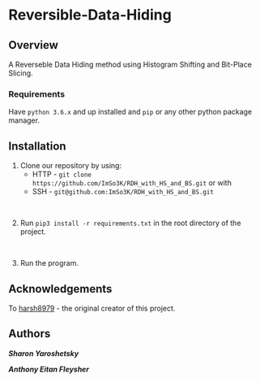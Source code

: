 # Reversible-Data-Hiding

## Overview
A Reverseble Data Hiding method using Histogram Shifting and Bit-Place Slicing.


### Requirements
Have `python 3.6.x` and up installed and `pip` or any other python package manager.


## Installation
1. Clone our repository by using:
    * HTTP - `git clone https://github.com/ImSo3K/RDH_with_HS_and_BS.git` or with
    * SSH - `git@github.com:ImSo3K/RDH_with_HS_and_BS.git`
<br/>

2. Run `pip3 install -r requirements.txt` in the root directory of the project.
<br/>

3. Run the program.

## Acknowledgements
To [harsh8979](https://github.com/harsh8979) - the original creator of this project.

## Authors
___Sharon Yaroshetsky___

___Anthony Eitan Fleysher___

